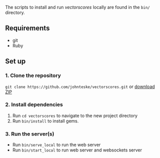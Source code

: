 The scripts to install and run *vectorscores* locally are found in the `bin/` directory.

## Requirements
- git
- Ruby


## Set up

### 1. Clone the repository

`git clone https://github.com/johnteske/vectorscores.git` or [download ZIP](https://github.com/johnteske/vectorscores/archive/gh-pages.zip)


### 2. Install dependencies

1. Run `cd vectorscores` to navigate to the new project directory
1. Run `bin/install` to install gems.


### 3. Run the server(s)

- Run `bin/serve_local` to run the web server
- Run `bin/start_local` to run web server and websockets server

